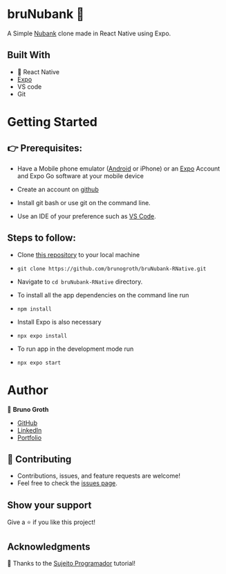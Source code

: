 # bruNubank 💜

A Simple [Nubank](https://nubank.com.br/) clone made in React Native using Expo.

## Built With

- 💙 React Native
- [Expo](https://expo.dev/)
- VS code
- Git

# Getting Started

## 👉 Prerequisites:

- Have a Mobile phone emulator ([Android](https://developer.android.com/studio) or iPhone) or an [Expo](https://expo.dev/) Account and Expo Go software at your mobile device

- Create an account on [github](https://github.com/login)

- Install git bash or use git on the command line.

- Use an IDE of your preference such as [VS Code](https://code.visualstudio.com/download).

## Steps to follow:

- Clone [this repository](https://github.com/brunogroth/bruNubank-RNative) to your local machine 
- ```
  git clone https://github.com/brunogroth/bruNubank-RNative.git
  ```

- Navigate to `cd bruNubank-RNative` directory.

- To install all the app dependencies on the command line run
- ```
  npm install
  ``` 
  
 - Install Expo is also necessary
 - ```
   npx expo install
   ```

- To run app in the development mode run 
- ```
  npx expo start
  ```
# Author

:man: **Bruno Groth**
- [GitHub](https://github.com/brunogroth)
- [LinkedIn](https://linkedin.com/in/bruno-groth/)
- [Portfolio](https://brunogroth.github.io/Portfolio-React-Website)

## 🤝 Contributing
- Contributions, issues, and feature requests are welcome!
- Feel free to check the [issues page](https://github.com/brunogroth/WhoPaysTheBill-ReactNative/issues).

## Show your support
Give a ⭐ if you like this project!

## Acknowledgments
💜 Thanks to the [Sujeito Programador](https://www.youtube.com/watch?v=REulDg3JzzQ) tutorial!
